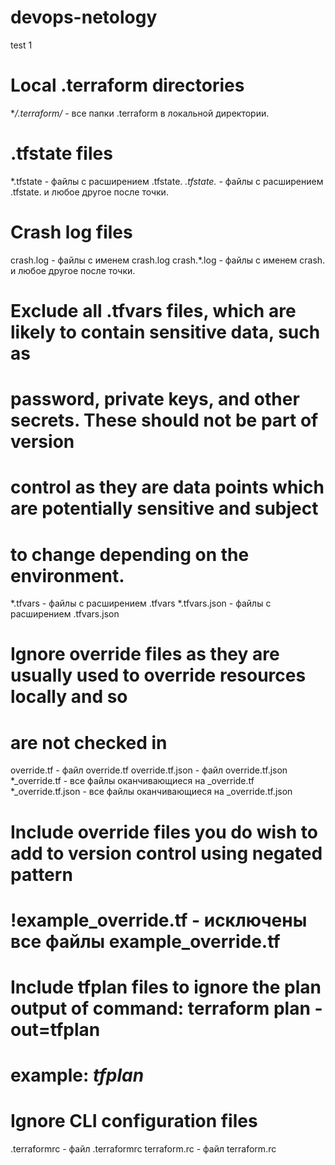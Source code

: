 # devops-netology
test 1

# Local .terraform directories
**/.terraform/* - все папки .terraform в локальной директории.

# .tfstate files
*.tfstate - файлы с расширением .tfstate.
*.tfstate.* - файлы с расширением .tfstate. и любое другое после точки.

# Crash log files
crash.log - файлы с именем crash.log
crash.*.log - файлы с именем crash. и любое другое после точки.

# Exclude all .tfvars files, which are likely to contain sensitive data, such as
# password, private keys, and other secrets. These should not be part of version 
# control as they are data points which are potentially sensitive and subject 
# to change depending on the environment.
*.tfvars - файлы с расширением .tfvars
*.tfvars.json - файлы с расширением .tfvars.json

# Ignore override files as they are usually used to override resources locally and so
# are not checked in
override.tf - файл override.tf
override.tf.json - файл override.tf.json
*_override.tf - все файлы оканчивающиеся на _override.tf
*_override.tf.json - все файлы оканчивающиеся на _override.tf.json

# Include override files you do wish to add to version control using negated pattern
# !example_override.tf - исключены все файлы example_override.tf

# Include tfplan files to ignore the plan output of command: terraform plan -out=tfplan
# example: *tfplan*

# Ignore CLI configuration files
.terraformrc - файл .terraformrc
terraform.rc - файл terraform.rc